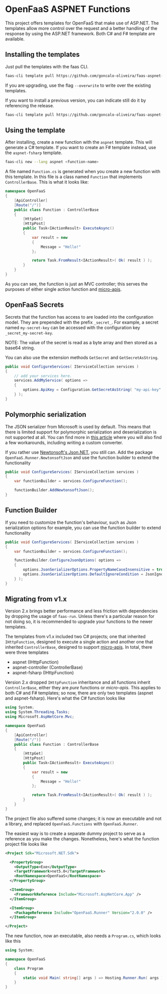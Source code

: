 # OpenFaaS ASPNET Functions

This project offers templates for OpenFaaS that make use of ASP.NET. The templates allow more control over the request and a better handling of the response by using the ASP.NET framework. Both C# and F# template are available.

## Installing the templates

Just pull the templates with the faas CLI.

```bash
faas-cli template pull https://github.com/goncalo-oliveira/faas-aspnet-template
```

If you are upgrading, use the flag `--overwrite` to write over the existing templates.

If you want to install a previous version, you can indicate still do it by referencing the release.

```bash
faas-cli template pull https://github.com/goncalo-oliveira/faas-aspnet-template#v1.5.2
```

## Using the template

After installing, create a new function with the `aspnet` template. This will generate a C# template. If you want to create an F# template instead, use the `aspnet-fsharp` template.

```bash
faas-cli new --lang aspnet <function-name>
```

A file named `Function.cs` is generated when you create a new function with this template. In this file is a class named `Function` that implements `ControllerBase`. This is what it looks like:

``` csharp
namespace OpenFaaS
{
    [ApiController]
    [Route("/")]
    public class Function : ControllerBase
    {
        [HttpGet]
        [HttpPost]
        public Task<IActionResult> ExecuteAsync()
        {
            var result = new
            {
                Message = "Hello!"
            };

            return Task.FromResult<IActionResult>( Ok( result ) );
        }
    }
}
```

As you can see, the function is just an MVC controller; this serves the purposes of either single action function and [micro-apis](https://itnext.io/micro-apis-with-openfaas-and-net-f82115efce4).

## OpenFaaS Secrets

Secrets that the function has access to are loaded into the configuration model. They are prepended with the prefix `_secret_`. For example, a secret named `my-secret-key` can be accessed with the configuration key `_secret_my-secret-key`.

NOTE: The value of the secret is read as a byte array and then stored as a base64 string.

You can also use the extension methods `GetSecret` and `GetSecretAsString`.

```csharp
public void ConfigureServices( IServiceCollection services )
{
    // add your services here.
    services.AddMyService( options =>
    {
        options.ApiKey = Configuration.GetSecretAsString( "my-api-key" );
    } );
}
```

## Polymorphic serialization

The JSON serializer from Microsoft is used by default. This means that there is limited support for polymorphic serialization and deserialization is not supported at all. You can find more in [this article](https://docs.microsoft.com/en-us/dotnet/standard/serialization/system-text-json-polymorphism) where you will also find a few workarounds, including writing a custom converter.

If you rather use [Newtonsoft's Json.NET](https://www.newtonsoft.com/json), you still can. Add the package `OpenFaaS.Runner.NewtonsoftJson` and use the function builder to extend the functionality

```csharp
public void ConfigureServices( IServiceCollection services )
{
    var functionBuilder = services.ConfigureFunction();

    functionBuilder.AddNewtonsoftJson();
}

```

## Function Builder

If you need to customize the function's behaviour, such as Json serialization options for example, you can use the function builder to extend functionality

```csharp
public void ConfigureServices( IServiceCollection services )
{
    var functionBuilder = services.ConfigureFunction();

    functionBuilder.ConfigureJsonOptions( options =>
    {
        options.JsonSerializerOptions.PropertyNameCaseInsensitive = true;
        options.JsonSerializerOptions.DefaultIgnoreCondition = JsonIgnoreCondition.WhenWritingNull;
    } );
}
```

## Migrating from v1.x

Version 2.x brings better performance and less friction with dependencies by dropping the usage of `faas-run`. Unless there's a particular reason for not doing so, it is recommended to upgrade your functions to the newer templates.

The templates from v1.x included two C# projects; one that inherited `IHttpFunction`, designed to execute a single action and another one that inherited `ControllerBase`, designed to support [micro-apis](https://itnext.io/micro-apis-with-openfaas-and-net-f82115efce4). In total, there were three templates

- aspnet (IHttpFunction)
- aspnet-controller (ControllerBase)
- aspnet-fsharp (IHttpFunction)

Version 2.x dropped `IHttpFunction` inheritance and all functions inherit `ControllerBase`, either they are *pure* functions or *micro-apis*. This applies to both C# and F# templates; so now, there are only two templates (aspnet and aspnet-fsharp). Here's what the C# function looks like

```csharp
using System;
using System.Threading.Tasks;
using Microsoft.AspNetCore.Mvc;

namespace OpenFaaS
{
    [ApiController]
    [Route("/")]
    public class Function : ControllerBase
    {
        [HttpGet]
        [HttpPost]
        public Task<IActionResult> ExecuteAsync()
        {
            var result = new
            {
                Message = "Hello!"
            };

            return Task.FromResult<IActionResult>( Ok( result ) );
        }
    }
}
```

The project file also suffered some changes; it is now an executable and not a library, and replaced `OpenFaaS.Functions` with `OpenFaaS.Runner`.

The easiest way is to create a separate dummy project to serve as a reference as you make the changes. Nonetheless, here's what the function project file looks like

```xml
<Project Sdk="Microsoft.NET.Sdk">

  <PropertyGroup>
    <OutputType>Exe</OutputType>
    <TargetFramework>net5.0</TargetFramework>
    <RootNamespace>OpenFaaS</RootNamespace>
  </PropertyGroup>

  <ItemGroup>
    <FrameworkReference Include="Microsoft.AspNetCore.App" />
  </ItemGroup>

  <ItemGroup>
    <PackageReference Include="OpenFaaS.Runner" Version="2.0.0" />
  </ItemGroup>

</Project>
```

The new function, now an executable, also needs a `Program.cs`, which looks like this

```csharp
using System;

namespace OpenFaaS
{
    class Program
    {
        static void Main( string[] args ) => Hosting.Runner.Run( args );
    }
}
```
